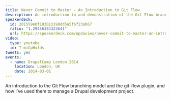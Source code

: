 ```yaml
---
title: Never Commit to Master - An Introduction to Git Flow
description: An introduction to and demonstration of the Git Flow branching model.
speakerdeck:
  id: 201559e0f103013198dd5a5f6f23ab67
  ratio: "1.29456384323641"
  url: https://speakerdeck.com/opdavies/never-commit-to-master-an-introduction-to-git-flow
video:
  type: youtube
  id: T-miCpHxfds
tweets: yes
events:
  - name: DrupalCamp London 2014
    location: London, UK
    date: 2014-03-01
---
```


An introduction to the Git Flow branching model and the git-flow plugin, and how I’ve used them to manage a Drupal development project.
